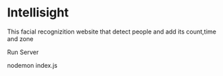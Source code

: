 # Intellisight
This facial recognizition website that detect people and add its count,time and zone

Run Server

nodemon index.js
